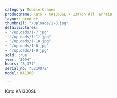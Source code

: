 ```yaml
---
category: Mobile Cranes
productname: Kato - KA1300SL - 130Ton All Terrain
layout: product
thumbnail: "/uploads/1-8.jpg"
detailpictures:
- "/uploads/1-7.jpg"
- "/uploads/1-12.jpg"
- "/uploads/1-10.jpg"
- "/uploads/1-8.jpg"
- "/uploads/1-9.jpg"
sold: true
year: "2004"
hours: '8,377'
serial_no: "3210072"
model: KA1300

---
```

Kato KA1300SL